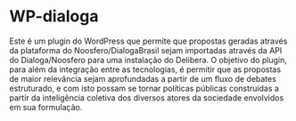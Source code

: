 # WP-dialoga
Este é um plugin do WordPress que permite que propostas geradas através da plataforma do Noosfero/DialogaBrasil sejam importadas
através da API do Dialoga/Noosfero para uma instalação do Delibera.
O objetivo do plugin, para além da integração entre as tecnologias, é permitir que as propostas de maior relevância sejam aprofundadas a partir de um fluxo de debates estruturado, e com isto possam se tornar políticas públicas construídas a partir da inteligência coletiva dos diversos atores da sociedade envolvidos em sua formulação.
